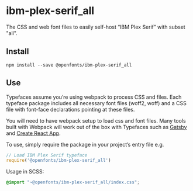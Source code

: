 
# ibm-plex-serif_all

The CSS and web font files to easily self-host “IBM Plex Serif” with subset "all".

## Install

`npm install --save @openfonts/ibm-plex-serif_all`

## Use

Typefaces assume you’re using webpack to process CSS and files. Each typeface
package includes all necessary font files (woff2, woff) and a CSS file with
font-face declarations pointing at these files.

You will need to have webpack setup to load css and font files. Many tools built
with Webpack will work out of the box with Typefaces such as [Gatsby](https://github.com/gatsbyjs/gatsby)
and [Create React App](https://github.com/facebookincubator/create-react-app).

To use, simply require the package in your project’s entry file e.g.

```javascript
// Load IBM Plex Serif typeface
require('@openfonts/ibm-plex-serif_all')
```

Usage in SCSS:
```scss
@import "~@openfonts/ibm-plex-serif_all/index.css";
```
